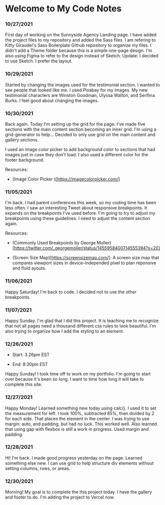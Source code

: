 # Welcome to My Code Notes

### 10/27/2021

First day of working on the Sunnyside Agency Landing page. I have added the project files to my repository and added the Sass files. I am refering to Kitty Giraudel's Sass Boilerplate Github repository to organize my files. I didn't add a Theme folder because this is a simple one-page design. I'm also using Figma to refer to the design instead of Sketch. Update: I decided to use Sketch. I prefer the layout.

### 10/29/2021

Started by changing the images used for the testimonial section. I wanted to see people that looked like me. I used Pixabay for my images. My new testimonial characters are Winston Goodman, Ulyssa Walton, and Serifina Burks. I feel good about changing the images.

### 10/30/2021

Back again. Today I'm setting up the grid for the page. I've made five sections with the main content section becoming an inner grid. I'm using a grid-generator to help... Decided to only use grid on the main content and gallery sections.

I used an image color picker to add background color to sections that had images just in case they don't load. I also used a different color for the footer background.

Resources:

- (Image Color Picker )[https://imagecolorpicker.com/]

### 11/05/2021

I'm back. I had parent conferences this week, so my coding time has been less often. I saw an interesting Tweet about responsive breakpoints. It expands on the breakpoints I've used before. I'm going to try to adjust my breakpoints using these guidelines. I need to adjust the content section again.

Resources:

- (Commonly Used Breakpoints by George Moller)[https://twitter.com/_georgemoller/status/1455958400714555394?s=20]

- (Screen Size Map)[https://screensizemap.com/]: A screen size map that compares viewport sizes in device-independed pixel to plan reponsive and fluid ayouts.

### 11/06/2021

Happy Saturday! I'm back to code. I decided not to use the other breakpoints.

### 11/07/2021

Happy Sunday. I'm glad that I did this project. It is teaching me to recognize that not all pages need a thousand different css rules to look beautiful. I'm also trying to organize how I add the styling to an element.

### 12/26/2021

- Start: 3.26pm EST

* End: 8:30pm EST

Happy Sunday! I took time off to work on my portfolio. I'm going to start over because it's been so long. I want to time how long it will take to complete this site.

### 12/27/2021

Happy Monday! Learned something new today using calc(). I used it to set the measurement for left. I took 100%, subtracted 85%, then divided by 2 for each side. That places the element in the center. I was trying to use margin: auto, and padding, but had no luck. This worked well. Also learned that using gap with flexbox is still a work in progress. Used margin and padding.

### 12/28/2021

Hi! I'm back. I made good progress yesterday on the page. Learned something else new. I can use grid to help structure div elements without setting columns, rows, or areas.

### 12/30/2021

Morning! My goal is to complete the this project today. I have the gallery and footer to do. I'm adding the project to Vercel now. 
